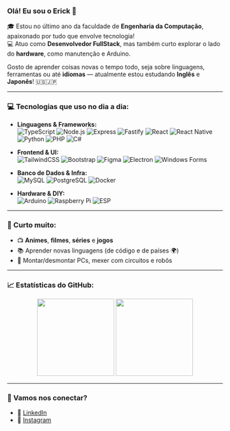 ### Olá! Eu sou o Erick 👋
🎓 Estou no último ano da faculdade de **Engenharia da Computação**, apaixonado por tudo que envolve tecnologia!  
💻 Atuo como **Desenvolvedor FullStack**, mas também curto explorar o lado do **hardware**, como manutenção e Arduino.

Gosto de aprender coisas novas o tempo todo, seja sobre linguagens, ferramentas ou até **idiomas** — atualmente estou estudando **Inglês** e **Japonês**! 🇺🇸🇯🇵

---

### 💻 Tecnologias que uso no dia a dia:
- **Linguagens & Frameworks:**  
  ![TypeScript](https://img.shields.io/badge/-TypeScript-3178C6?style=flat&logo=typescript&logoColor=white) 
  ![Node.js](https://img.shields.io/badge/-Node.js-339933?style=flat&logo=node.js&logoColor=white)
  ![Express](https://img.shields.io/badge/-Express-000000?style=flat&logo=express&logoColor=white)
  ![Fastify](https://img.shields.io/badge/-Fastify-202020?style=flat&logo=fastify&logoColor=white)
  ![React](https://img.shields.io/badge/-React-61DAFB?style=flat&logo=react&logoColor=black)
  ![React Native](https://img.shields.io/badge/-React%20Native-20232A?style=flat&logo=react&logoColor=61DAFB)
  ![Python](https://img.shields.io/badge/-Python-3776AB?style=flat&logo=python&logoColor=white)
  ![PHP](https://img.shields.io/badge/-PHP-777BB4?style=flat&logo=php&logoColor=white)
  ![C#](https://img.shields.io/badge/-C%23-239120?style=flat&logo=c-sharp&logoColor=white)

- **Frontend & UI:**  
  ![TailwindCSS](https://img.shields.io/badge/-TailwindCSS-38B2AC?style=flat&logo=tailwind-css&logoColor=white)
  ![Bootstrap](https://img.shields.io/badge/-Bootstrap-7952B3?style=flat&logo=bootstrap&logoColor=white)
  ![Figma](https://img.shields.io/badge/-Figma-F24E1E?style=flat&logo=figma&logoColor=white)
  ![Electron](https://img.shields.io/badge/-Electron-47848F?style=flat&logo=electron&logoColor=white)
  ![Windows Forms](https://img.shields.io/badge/-Windows%20Forms-0078D7?style=flat&logo=windows&logoColor=white)

- **Banco de Dados & Infra:**  
  ![MySQL](https://img.shields.io/badge/-MySQL-4479A1?style=flat&logo=mysql&logoColor=white)
  ![PostgreSQL](https://img.shields.io/badge/-PostgreSQL-4169E1?style=flat&logo=postgresql&logoColor=white)
  ![Docker](https://img.shields.io/badge/-Docker-2496ED?style=flat&logo=docker&logoColor=white)

- **Hardware & DIY:**  
  ![Arduino](https://img.shields.io/badge/-Arduino-00979D?style=flat&logo=arduino&logoColor=white)
  ![Raspberry Pi](https://img.shields.io/badge/-Raspberry%20Pi-A22846?style=flat&logo=raspberrypi&logoColor=white)
  ![ESP](https://img.shields.io/badge/-ESP32/8266-323232?style=flat&logo=espressif&logoColor=white)

---

### 🧠 Curto muito:
- 📺 **Animes**, **filmes**, **séries** e **jogos**
- 📚 Aprender novas linguagens (de código e de países 🌍)
- 🔧 Montar/desmontar PCs, mexer com circuitos e robôs

---

### 📈 Estatísticas do GitHub:
<div align="center">
  <img height="180em" src="https://github-readme-stats.vercel.app/api?username=ErickG123&show_icons=true&theme=radical&hide_rank=false&count_private=true"/>
  <img height="180em" src="https://github-readme-stats.vercel.app/api/top-langs/?username=ErickG123&layout=compact&theme=radical"/>
</div>

---

### 📲 Vamos nos conectar?
- 💼 [LinkedIn](https://www.linkedin.com/in/erickgdev/)
- 📸 [Instagram](http://instagram.com/erickgabrielalves0)
